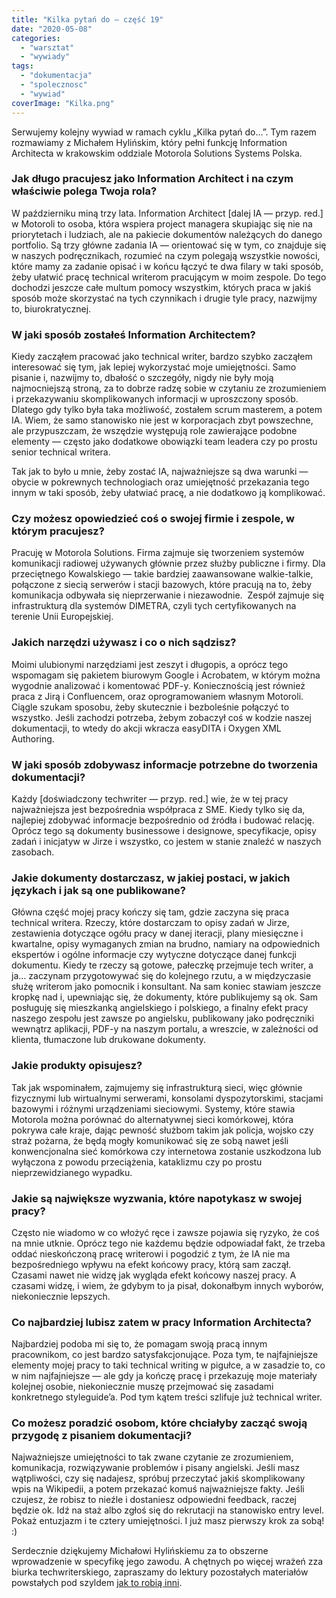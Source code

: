```yaml
---
title: "Kilka pytań do — część 19"
date: "2020-05-08"
categories: 
  - "warsztat"
  - "wywiady"
tags: 
  - "dokumentacja"
  - "spolecznosc"
  - "wywiad"
coverImage: "Kilka.png"
---
```


Serwujemy kolejny wywiad w ramach cyklu „Kilka pytań do…”. Tym razem rozmawiamy z Michałem Hylińskim, który pełni funkcję Information Architecta w krakowskim oddziale Motorola Solutions Systems Polska.

### Jak długo pracujesz jako Information Architect i na czym właściwie polega Twoja rola?

W październiku miną trzy lata. Information Architect \[dalej IA — przyp. red.\] w Motoroli to osoba, która wspiera project managera skupiając się nie na priorytetach i ludziach, ale na pakiecie dokumentów należących do danego portfolio. Są trzy główne zadania IA — orientować się w tym, co znajduje się w naszych podręcznikach, rozumieć na czym polegają wszystkie nowości, które mamy za zadanie opisać i w końcu łączyć te dwa filary w taki sposób, żeby ułatwić pracę technical writerom pracującym w moim zespole. Do tego dochodzi jeszcze całe multum pomocy wszystkim, których praca w jakiś sposób może skorzystać na tych czynnikach i drugie tyle pracy, nazwijmy to, biurokratycznej.

### W jaki sposób zostałeś Information Architectem?

Kiedy zacząłem pracować jako technical writer, bardzo szybko zacząłem interesować się tym, jak lepiej wykorzystać moje umiejętności. Samo pisanie i, nazwijmy to, dbałość o szczegóły, nigdy nie były moją najmocniejszą stroną, za to dobrze radzę sobie w czytaniu ze zrozumieniem i przekazywaniu skomplikowanych informacji w uproszczony sposób. Dlatego gdy tylko była taka możliwość, zostałem scrum masterem, a potem IA. Wiem, że samo stanowisko nie jest w korporacjach zbyt powszechne, ale przypuszczam, że wszędzie występują role zawierające podobne elementy — często jako dodatkowe obowiązki team leadera czy po prostu senior technical writera.

Tak jak to było u mnie, żeby zostać IA, najważniejsze są dwa warunki — obycie w pokrewnych technologiach oraz umiejętność przekazania tego innym w taki sposób, żeby ułatwiać pracę, a nie dodatkowo ją komplikować.

### Czy możesz opowiedzieć coś o swojej firmie i zespole, w którym pracujesz?

Pracuję w Motorola Solutions. Firma zajmuje się tworzeniem systemów komunikacji radiowej używanych głównie przez służby publiczne i firmy. Dla przeciętnego Kowalskiego — takie bardziej zaawansowane walkie-talkie, połączone z siecią serwerów i stacji bazowych, które pracują na to, żeby komunikacja odbywała się nieprzerwanie i niezawodnie.  Zespół zajmuje się infrastrukturą dla systemów DIMETRA, czyli tych certyfikowanych na terenie Unii Europejskiej.

### Jakich narzędzi używasz i co o nich sądzisz?

Moimi ulubionymi narzędziami jest zeszyt i długopis, a oprócz tego wspomagam się pakietem biurowym Google i Acrobatem, w którym można wygodnie analizować i komentować PDF-y. Koniecznością jest również praca z Jirą i Confluencem, oraz oprogramowaniem własnym Motoroli. Ciągle szukam sposobu, żeby skutecznie i bezboleśnie połączyć to wszystko. Jeśli zachodzi potrzeba, żebym zobaczył coś w kodzie naszej dokumentacji, to wtedy do akcji wkracza easyDITA i Oxygen XML Authoring.

### W jaki sposób zdobywasz informacje potrzebne do tworzenia dokumentacji?

Każdy \[doświadczony techwriter — przyp. red.\] wie, że w tej pracy najważniejsza jest bezpośrednia współpraca z SME. Kiedy tylko się da, najlepiej zdobywać informacje bezpośrednio od źródła i budować relację. Oprócz tego są dokumenty businessowe i designowe, specyfikacje, opisy zadań i inicjatyw w Jirze i wszystko, co jestem w stanie znaleźć w naszych zasobach.

### Jakie dokumenty dostarczasz, w jakiej postaci, w jakich językach i jak są one publikowane?

Główna część mojej pracy kończy się tam, gdzie zaczyna się praca technical writera. Rzeczy, które dostarczam to opisy zadań w Jirze, zestawienia dotyczące ogółu pracy w danej iteracji, plany miesięczne i kwartalne, opisy wymaganych zmian na brudno, namiary na odpowiednich ekspertów i ogólne informacje czy wytyczne dotyczące danej funkcji dokumentu. Kiedy te rzeczy są gotowe, pałeczkę przejmuje tech writer, a ja… zaczynam przygotowywać się do kolejnego rzutu, a w międzyczasie służę writerom jako pomocnik i konsultant. Na sam koniec stawiam jeszcze kropkę nad i, upewniając się, że dokumenty, które publikujemy są ok. Sam posługuję się mieszkanką angielskiego i polskiego, a finalny efekt pracy naszego zespołu jest zawsze po angielsku, publikowany jako podręczniki wewnątrz aplikacji, PDF-y na naszym portalu, a wreszcie, w zależności od klienta, tłumaczone lub drukowane dokumenty.

### Jakie produkty opisujesz?

Tak jak wspominałem, zajmujemy się infrastrukturą sieci, więc głównie fizycznymi lub wirtualnymi serwerami, konsolami dyspozytorskimi, stacjami bazowymi i różnymi urządzeniami sieciowymi. Systemy, które stawia Motorola można porównać do alternatywnej sieci komórkowej, która pokrywa całe kraje, dając pewność służbom takim jak policja, wojsko czy straż pożarna, że będą mogły komunikować się ze sobą nawet jeśli konwencjonalna sieć komórkowa czy internetowa zostanie uszkodzona lub wyłączona z powodu przeciążenia, kataklizmu czy po prostu nieprzewidzianego wypadku.

### Jakie są największe wyzwania, które napotykasz w swojej pracy?

Często nie wiadomo w co włożyć ręce i zawsze pojawia się ryzyko, że coś na mnie utknie. Oprócz tego nie każdemu będzie odpowiadał fakt, że trzeba oddać nieskończoną pracę writerowi i pogodzić z tym, że IA nie ma bezpośredniego wpływu na efekt końcowy pracy, którą sam zaczął. Czasami nawet nie widzę jak wygląda efekt końcowy naszej pracy. A czasami widzę, i wiem, że gdybym to ja pisał, dokonałbym innych wyborów, niekoniecznie lepszych.

### Co najbardziej lubisz zatem w pracy Information Architecta?

Najbardziej podoba mi się to, że pomagam swoją pracą innym pracownikom, co jest bardzo satysfakcjonujące. Poza tym, te najfajniejsze elementy mojej pracy to taki technical writing w pigułce, a w zasadzie to, co w nim najfajniejsze — ale gdy ja kończę pracę i przekazuję moje materiały kolejnej osobie, niekoniecznie muszę przejmować się zasadami konkretnego styleguide’a. Pod tym kątem treści szlifuje już technical writer.

### Co możesz poradzić osobom, które chciałyby zacząć swoją przygodę z pisaniem dokumentacji?

Najważniejsze umiejętności to tak zwane czytanie ze zrozumieniem, komunikacja, rozwiązywanie problemów i pisany angielski. Jeśli masz wątpliwości, czy się nadajesz, spróbuj przeczytać jakiś skomplikowany wpis na Wikipedii, a potem przekazać komuś najważniejsze fakty. Jeśli czujesz, że robisz to nieźle i dostaniesz odpowiedni feedback, raczej będzie ok. Idź na staż albo zgłoś się do rekrutacji na stanowisko entry level. Pokaż entuzjazm i te cztery umiejętności. I już masz pierwszy krok za sobą! :)

Serdecznie dziękujemy Michałowi Hylińskiemu za to obszerne wprowadzenie w specyfikę jego zawodu. A chętnych po więcej wrażeń zza biurka techwriterskiego, zapraszamy do lektury pozostałych materiałów powstałych pod szyldem [jak to robią inni](http://techwriter.pl/category/warsztat/jak-to-robia-inni/).
